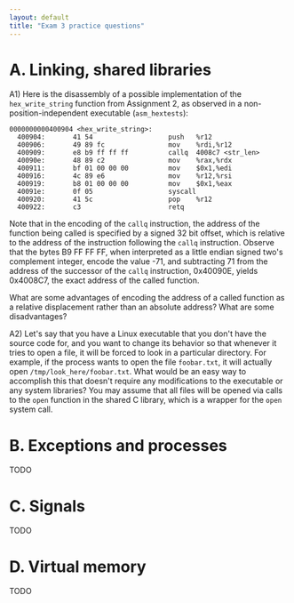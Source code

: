 ```yaml
---
layout: default
title: "Exam 3 practice questions"
---
```


# A. Linking, shared libraries

A1) Here is the disassembly of a possible implementation of the `hex_write_string` function from Assignment 2, as observed in a non-position-independent executable (`asm_hextests`):

```
0000000000400904 <hex_write_string>:
  400904:       41 54                   push   %r12
  400906:       49 89 fc                mov    %rdi,%r12
  400909:       e8 b9 ff ff ff          callq  4008c7 <str_len>
  40090e:       48 89 c2                mov    %rax,%rdx
  400911:       bf 01 00 00 00          mov    $0x1,%edi
  400916:       4c 89 e6                mov    %r12,%rsi
  400919:       b8 01 00 00 00          mov    $0x1,%eax
  40091e:       0f 05                   syscall 
  400920:       41 5c                   pop    %r12
  400922:       c3                      retq   
```

Note that in the encoding of the `callq` instruction, the address of the function being called is specified by a signed 32 bit offset, which is relative to the address of the instruction following the `callq` instruction.  Observe that the bytes B9 FF FF FF, when interpreted as a little endian signed two's complement integer, encode the value -71, and subtracting 71 from the address of the successor of the `callq` instruction, 0x40090E, yields 0x4008C7, the exact address of the called function.

What are some advantages of encoding the address of a called function as a relative displacement rather than an absolute address?  What are some disadvantages?

A2) Let's say that you have a Linux executable that you don't have the source code for, and you want to change its behavior so that whenever it tries to open a file, it will be forced to look in a particular directory.  For example, if the process wants to open the file `foobar.txt`, it will actually open `/tmp/look_here/foobar.txt`.  What would be an easy way to accomplish this that doesn't require any modifications to the executable or any system libraries?  You may assume that all files will be opened via calls to the `open` function in the shared C library, which is a wrapper for the `open` system call.

# B. Exceptions and processes

TODO

# C. Signals

TODO

# D. Virtual memory

TODO
